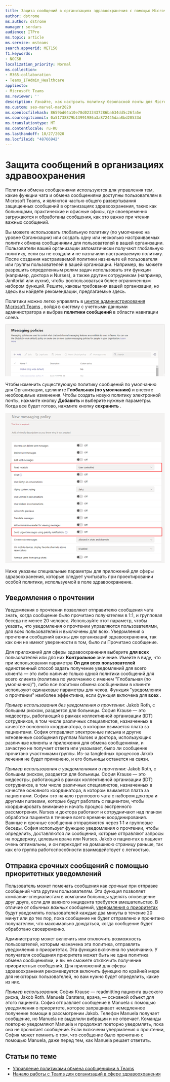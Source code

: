 ```yaml
---
title: Защита сообщений в организациях здравоохранения с помощью Microsoft Teams
author: dstrome
ms.author: dstrome
manager: serdars
audience: ITPro
ms.topic: article
ms.service: msteams
search.appverid: MET150
f1.keywords:
- NOCSH
localization_priority: Normal
ms.collection:
- M365-collaboration
- Teams_ITAdmin_Healthcare
appliesto:
- Microsoft Teams
ms.reviewer: ''
description: Узнайте, как настроить политику безопасной почты для Microsoft Teams, которая может включать уведомления о прочтении и уведомлении о приоритетах.
ms.custom: seo-marvel-mar2020
ms.openlocfilehash: 8659bd64a10e78d0233437286ba634dd5c26fa5e
ms.sourcegitcommit: 0a51738879b13991986a3a872445daa8bd20533d
ms.translationtype: MT
ms.contentlocale: ru-RU
ms.lasthandoff: 10/27/2020
ms.locfileid: "48766942"
---
```

# <a name="secure-messaging-for-healthcare-organizations"></a>Защита сообщений в организациях здравоохранения

Политики обмена сообщениями используются для управления тем, какие функции чата и обмена сообщениями доступны пользователям в Microsoft Teams, и являются частью общего развертывания защищенных сообщений в организациях здравоохранения, таких как больницами, практические и офисные офисы, где своевременно загружаются и обработаны сообщения, как это важно при чтении важных сообщений.

Вы можете использовать глобальную политику (по умолчанию на уровне Организации) или создать одну или несколько настраиваемых политик обмена сообщениями для пользователей в вашей организации. Пользователи вашей организации автоматически получают глобальную политику, если вы не создали и не назначили настраиваемую политику. После создания настраиваемой политики назначьте ей пользователя или группы пользователей в вашей организации. Например, вы можете разрешить определенным ролям задач использовать эти функции (например, доктора и Nurses), а также другим сотрудникам (например, Janitorial или кухни), чтобы воспользоваться более ограниченным набором функций. Решите, каковы требования вашей организации, но здесь вы найдете рекомендации, предлагаемые здесь.

Политики можно легко управлять в [центре администрирования Microsoft Teams](https://admin.teams.microsoft.com) , войдя в систему с учетными данными администратора и выбрав **политики сообщений** в области навигации слева.

 ![Снимок экрана: страница "политики обмена сообщениями"](../../media/hc-messaging-policy-admin-center.png)

Чтобы изменить существующую политику сообщений по умолчанию для Организации, щелкните **Глобальная (по умолчанию)** и внесите необходимые изменения. Чтобы создать новую политику электронной почты, нажмите кнопку **Добавить** и выберите нужные параметры. Когда все будет готово, нажмите кнопку **сохранить** .

![Снимок экрана: параметры политики обмена сообщениями](../../media/hc-messaging-policy.png)

Ниже указаны специальные параметры для приложений для сферы здравоохранения, которые следует учитывать при проектировании особой политики, используемой в поле здравоохранение.

## <a name="read-receipts"></a>Уведомления о прочтении

Уведомления о прочтении позволяют отправителю сообщения чата знать, когда сообщение было прочитано получателем в 1:1, и групповая беседа не менее 20 человек. Используйте этот параметр, чтобы указать, что уведомления о прочтении управляются пользователями, для всех пользователей и выключены для всех. Уведомления о прочтении сообщений важны для организаций здравоохранения, так как они не имеют уверенности в том, было ли Прочитано сообщение.

Для приложений для сферы здравоохранения выберите **для всех** пользователей или для них **Контрольное** значение. Имейте в виду, что при использовании параметра **On для всех пользователей** единственный способ задать получение уведомлений для всего клиента — это либо наличие только одной политики сообщений для всего клиента (политика по умолчанию с именем "Глобальная (по умолчанию)"), либо все политики обмена сообщениями в клиенте используют одинаковые параметры для чеков. Функция "уведомления о прочтении" наиболее эффективна, если функция включена для **всех** .

*Пример использования без уведомления о прочтении:* Jakob Roth, с большим риском, раздается для больницы.  София Krause — это медсестры, работающий в рамках коллективной организации (IDT) сотрудников, в том числе различных специалистов, назначенных в качестве основного координатора, в котором взимается плата за пациентами.  София отправляет электронные письма и другие мгновенные сообщения группам Nurses и доктора, использующих различные клиенты и приложения для обмена сообщениями, и зачастую не получает ответа или указывает, было ли сообщение прочитано участниками группы. Из-за tangledных процессов Jakob лечения не будет применено, и его больницы останется на связи.

*Пример использования с уведомлениями о прочтении:* Jakob Roth, с большим риском, раздается для больницы.  София Krause — это медсестры, работающий в рамках коллективной организации (IDT) сотрудников, в том числе различных специалистов, назначенных в качестве основного координатора, в котором взимается плата за пациентами.  София-это начало группового чата с набором доктора и другими nursesми, которые будут работать с пациентом, чтобы координировать внимание и начать процесс экстренного рассмотрения.  Nurses и доктора работают и сотрудничают над планом обработки пациента в течение всего времени координирования.  Важные и срочные сообщения отправляются через 1:1 и групповые беседы. София использует функцию уведомления о прочтении, чтобы определить, доставляются ли сообщения, которые отправляют запросы на поддержку, целевым врача или Nurses. Jakob о пациентах в пациент очень оптимальны, и он переходит на домашнюю страницу раньше, так как его группа работоспособности взаимодействует с легкостью.

## <a name="send-urgent-messages-using-priority-notifications"></a>Отправка срочных сообщений с помощью приоритетных уведомлений

Пользователь может помечать сообщения как *срочные* при отправке сообщений чата другим пользователям. Эта функция позволяет компании-специалистам в компании больницы уделять оповещение друг друга, если для важного инцидента требуется вмешательство. В отличие от обычных *важных* сообщений, [уведомления о приоритетах](https://support.microsoft.com/article/mark-a-message-as-important-or-urgent-in-teams-ea99d5b6-1317-4550-8d75-86ff14cd4462) будут уведомлять пользователей каждые два минуты в течение 20 минут или до тех пор, пока сообщение не будет отправлено и прочитано получателем, что максимально дождаться, когда сообщение будет обработано своевременно.

Администратор может включить или отключить возможность пользователей, которым назначена эта политика, отправлять уведомления о приоритетах. Эта функция включена по умолчанию. У получателя сообщения приоритета может быть не одна политика обмена сообщениями, и вы не сможете отключить получение приоритетных сообщений. Для приложений для сферы здравоохранения рекомендуется включить функцию по крайней мере для некоторых пользователей, но вам нужно будет определить, какие из них.

*Пример использования:* София Krause — readmitting пациента высокого риска, Jakob Roth. Manuela Carstens, врача, — основной объект для этого пациента.  София отправляет сообщение в Manuela с помощью уведомления о приоритете, которое запрашивает немедленное получение помощи в рассмотрении Jakob.  Телефон Manuela получает сообщение, но Manuela не выделили вибрации и не отвечает. Команды повторно уведомляют Manuela и продолжат повторно уведомлять, пока она не прочитает сообщение. Если включены уведомления о прочтении, София может помнить о том, что сообщение было прочитано с помощью Manuela, даже перед тем, как Manuela решает ответить.

## <a name="related-topics"></a>Статьи по теме

- [Управление политиками обмена сообщениями в Teams](../../messaging-policies-in-teams.md)
- [Начало работы с Teams для организаций в сфере здравоохранения](teams-in-hc.md)
